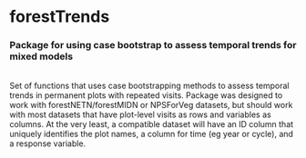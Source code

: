 # forestTrends
<h3>Package for using case bootstrap to assess temporal trends for mixed models</h3>
<br>
Set of functions that uses case bootstrapping methods to assess temporal trends in permanent plots with repeated visits. Package was designed to work with forestNETN/forestMIDN or NPSForVeg datasets, but should work with most datasets that have plot-level visits as rows and variables as columns. At the very least, a compatible dataset will have an ID column that uniquely identifies the plot names, a column for time (eg year or cycle), and a response variable. 
